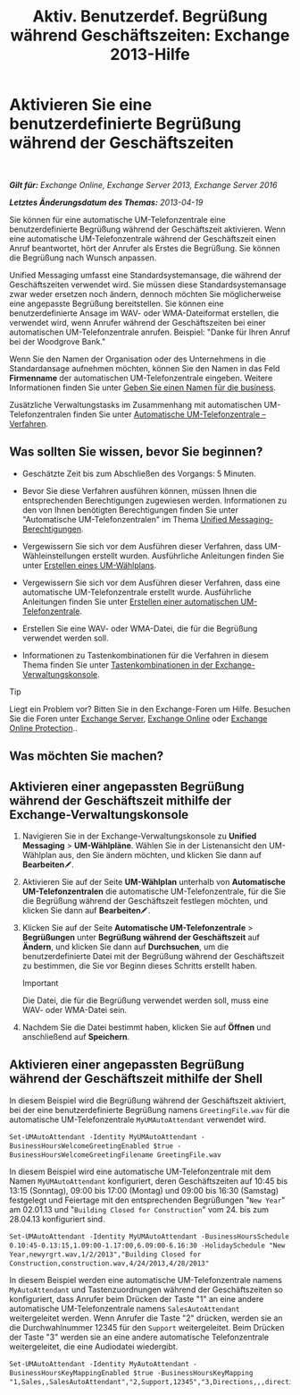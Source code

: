 ﻿---
title: 'Aktiv. Benutzerdef. Begrüßung während Geschäftszeiten: Exchange 2013-Hilfe'
TOCTitle: Aktivieren Sie eine benutzerdefinierte Begrüßung während der Geschäftszeiten
ms:assetid: a2272b7d-de88-4d3f-81e6-ad81f0ee6c5e
ms:mtpsurl: https://technet.microsoft.com/de-de/library/Bb232152(v=EXCHG.150)
ms:contentKeyID: 50554868
ms.date: 05/23/2018
mtps_version: v=EXCHG.150
ms.translationtype: MT
---

# Aktivieren Sie eine benutzerdefinierte Begrüßung während der Geschäftszeiten

 

_**Gilt für:** Exchange Online, Exchange Server 2013, Exchange Server 2016_

_**Letztes Änderungsdatum des Themas:** 2013-04-19_

Sie können für eine automatische UM-Telefonzentrale eine benutzerdefinierte Begrüßung während der Geschäftszeit aktivieren. Wenn eine automatische UM-Telefonzentrale während der Geschäftszeit einen Anruf beantwortet, hört der Anrufer als Erstes die Begrüßung. Sie können die Begrüßung nach Wunsch anpassen.

Unified Messaging umfasst eine Standardsystemansage, die während der Geschäftszeiten verwendet wird. Sie müssen diese Standardsystemansage zwar weder ersetzen noch ändern, dennoch möchten Sie möglicherweise eine angepasste Begrüßung bereitstellen. Sie können eine benutzerdefinierte Ansage im WAV- oder WMA-Dateiformat erstellen, die verwendet wird, wenn Anrufer während der Geschäftszeiten bei einer automatischen UM-Telefonzentrale anrufen. Beispiel: "Danke für Ihren Anruf bei der Woodgrove Bank."

Wenn Sie den Namen der Organisation oder des Unternehmens in die Standardansage aufnehmen möchten, können Sie den Namen in das Feld **Firmenname** der automatischen UM-Telefonzentrale eingeben. Weitere Informationen finden Sie unter [Geben Sie einen Namen für die business](enter-a-business-name-exchange-2013-help.md).

Zusätzliche Verwaltungstasks im Zusammenhang mit automatischen UM-Telefonzentralen finden Sie unter [Automatische UM-Telefonzentrale – Verfahren](https://technet.microsoft.com/de-de/library/JJ822155(v=EXCHG.150)).

## Was sollten Sie wissen, bevor Sie beginnen?

  - Geschätzte Zeit bis zum Abschließen des Vorgangs: 5 Minuten.

  - Bevor Sie diese Verfahren ausführen können, müssen Ihnen die entsprechenden Berechtigungen zugewiesen werden. Informationen zu den von Ihnen benötigten Berechtigungen finden Sie unter "Automatische UM-Telefonzentralen" im Thema [Unified Messaging-Berechtigungen](unified-messaging-permissions-exchange-2013-help.md).

  - Vergewissern Sie sich vor dem Ausführen dieser Verfahren, dass UM-Wähleinstellungen erstellt wurden. Ausführliche Anleitungen finden Sie unter [Erstellen eines UM-Wählplans](https://technet.microsoft.com/de-de/library/Bb123819(v=EXCHG.150)).

  - Vergewissern Sie sich vor dem Ausführen dieser Verfahren, dass eine automatische UM-Telefonzentrale erstellt wurde. Ausführliche Anleitungen finden Sie unter [Erstellen einer automatischen UM-Telefonzentrale](https://technet.microsoft.com/de-de/library/Aa998875(v=EXCHG.150)).

  - Erstellen Sie eine WAV- oder WMA-Datei, die für die Begrüßung verwendet werden soll.

  - Informationen zu Tastenkombinationen für die Verfahren in diesem Thema finden Sie unter [Tastenkombinationen in der Exchange-Verwaltungskonsole](keyboard-shortcuts-in-the-exchange-admin-center-exchange-online-protection-help.md).


> [!TIP]
> Liegt ein Problem vor? Bitten Sie in den Exchange-Foren um Hilfe. Besuchen Sie die Foren unter <A href="https://go.microsoft.com/fwlink/p/?linkid=60612">Exchange Server</A>, <A href="https://go.microsoft.com/fwlink/p/?linkid=267542">Exchange Online</A> oder <A href="https://go.microsoft.com/fwlink/p/?linkid=285351">Exchange Online Protection</A>..



## Was möchten Sie machen?

## Aktivieren einer angepassten Begrüßung während der Geschäftszeit mithilfe der Exchange-Verwaltungskonsole

1.  Navigieren Sie in der Exchange-Verwaltungskonsole zu **Unified Messaging** \> **UM-Wählpläne**. Wählen Sie in der Listenansicht den UM-Wählplan aus, den Sie ändern möchten, und klicken Sie dann auf **Bearbeiten**![Bearbeitungssymbol](images/Bb124582.6f53ccb2-1f13-4c02-bea0-30690e6ea71d(EXCHG.150).gif "Bearbeitungssymbol").

2.  Aktivieren Sie auf der Seite **UM-Wählplan** unterhalb von **Automatische UM-Telefonzentralen** die automatische UM-Telefonzentrale, für die Sie die Begrüßung während der Geschäftszeit festlegen möchten, und klicken Sie dann auf **Bearbeiten**![Bearbeitungssymbol](images/Bb124582.6f53ccb2-1f13-4c02-bea0-30690e6ea71d(EXCHG.150).gif "Bearbeitungssymbol").

3.  Klicken Sie auf der Seite **Automatische UM-Telefonzentrale** \> **Begrüßungen** unter **Begrüßung während der Geschäftszeit** auf **Ändern**, und klicken Sie dann auf **Durchsuchen**, um die benutzerdefinierte Datei mit der Begrüßung während der Geschäftszeit zu bestimmen, die Sie vor Beginn dieses Schritts erstellt haben.
    

    > [!IMPORTANT]
    > Die Datei, die für die Begrüßung verwendet werden soll, muss eine WAV- oder WMA-Datei sein.



4.  Nachdem Sie die Datei bestimmt haben, klicken Sie auf **Öffnen** und anschließend auf **Speichern**.

## Aktivieren einer angepassten Begrüßung während der Geschäftszeit mithilfe der Shell

In diesem Beispiel wird die Begrüßung während der Geschäftszeit aktiviert, bei der eine benutzerdefinierte Begrüßung namens `GreetingFile.wav` für die automatische UM-Telefonzentrale `MyUMAutoAttendant` verwendet wird.

    Set-UMAutoAttendant -Identity MyUMAutoAttendant -BusinessHoursWelcomeGreetingEnabled $true -BusinessHoursWelcomeGreetingFilename GreetingFile.wav

In diesem Beispiel wird eine automatische UM-Telefonzentrale mit dem Namen `MyUMAutoAttendant` konfiguriert, deren Geschäftszeiten auf 10:45 bis 13:15 (Sonntag), 09:00 bis 17:00 (Montag) und 09:00 bis 16:30 (Samstag) festgelegt und Feiertage mit den entsprechenden Begrüßungen "`New Year`" am 02.01.13 und "`Building Closed for Construction`" vom 24. bis zum 28.04.13 konfiguriert sind.

    Set-UMAutoAttendant -Identity MyUMAutoAttendant -BusinessHoursSchedule 0.10:45-0.13:15,1.09:00-1.17:00,6.09:00-6.16:30 -HolidaySchedule "New Year,newyrgrt.wav,1/2/2013","Building Closed for Construction,construction.wav,4/24/2013,4/28/2013"

In diesem Beispiel werden eine automatische UM-Telefonzentrale namens `MyAutoAttendant` und Tastenzuordnungen während der Geschäftszeiten so konfiguriert, dass Anrufer beim Drücken der Taste "1" an eine andere automatische UM-Telefonzentrale namens `SalesAutoAttendant` weitergeleitet werden. Wenn Anrufer die Taste "2" drücken, werden sie an die Durchwahlnummer 12345 für den `Support` weitergeleitet. Beim Drücken der Taste "3" werden sie an eine andere automatische Telefonzentrale weitergeleitet, die eine Audiodatei wiedergibt.

    Set-UMAutoAttendant -Identity MyAutoAttendant - BusinessHoursKeyMappingEnabled $true -BusinessHoursKeyMapping "1,Sales,,SalesAutoAttendant","2,Support,12345","3,Directions,,,directions.wav"

